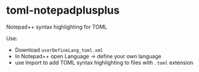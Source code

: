 toml-notepadplusplus
====================

Notepad++ syntax highlighting for TOML

Use: 
* Download `userDefineLang_toml.xml`
* In Notepad++ open Language -> define your own language
* use Import to add TOML syntax highlighting to files with `.toml` extension 
